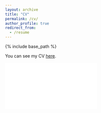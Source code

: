 ```yaml
---
layout: archive
title: "CV"
permalink: /cv/
author_profile: true
redirect_from:
  - /resume
---
```


{% include base_path %}

You can see my CV [here](/files/CV_ZhuoluGao.pdf).

<!-- <embed 
  src="{{ site.baseurl }}/files/CV_ZhuoluGao.pdf" 
  width="800" 
  height="1060" 
  type='application/pdf'
/> -->

<div class="pdf-container">
  <iframe 
    src="{{ site.baseurl }}/files/CV_ZhuoluGao.pdf" 
    frameborder="0">
    <p>
      <a href="{{ site.baseurl }}/files/CV_ZhuoluGao.pdf">Download the PDF</a> 
    </p>
  </iframe>
</div>

